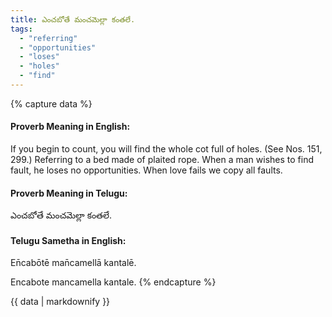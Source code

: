 ```yaml
---
title: ఎంచబోతే మంచమెల్లా కంతలే.
tags:
  - "referring"
  - "opportunities"
  - "loses"
  - "holes"
  - "find"
---
```


{% capture data %}
#### Proverb Meaning in English:
If you begin to count, you will find the whole cot full of holes.
(See Nos. 151, 299.)
Referring to a bed made of plaited rope.
When a man wishes to find fault, he loses no opportunities.
When love fails we copy all faults.

#### Proverb Meaning in Telugu:
ఎంచబోతే మంచమెల్లా కంతలే.

#### Telugu Sametha in English:
En̄cabōtē man̄camellā kantalē.

Encabote mancamella kantale.
{% endcapture %}

{{ data | markdownify }}

